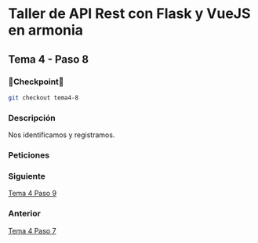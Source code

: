 # Taller de API Rest con Flask y VueJS en armonia

## Tema 4 - Paso 8

### 🎈Checkpoint🎈

```bash
git checkout tema4-8
```

### Descripción

Nos identificamos y registramos.

### Peticiones

### Siguiente

[Tema 4 Paso 9](https://github.com/tanrax/workshop-flask-with-vuejs/tree/tema4-9)

### Anterior

[Tema 4 Paso 7](https://github.com/tanrax/workshop-flask-with-vuejs/tree/tema4-7)
